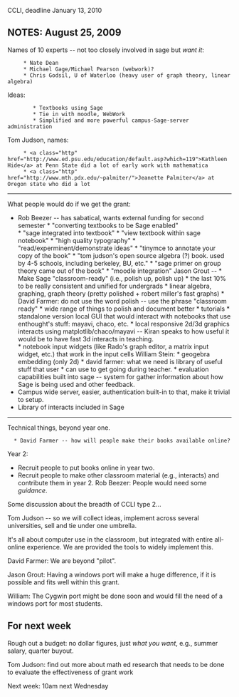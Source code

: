 
CCLI, deadline January 13, 2010 


## NOTES: August 25, 2009

Names of 10 experts -- not too closely involved in sage but *want it*: 

         * Nate Dean 
         * Michael Gage/Michael Pearson (webwork)? 
         * Chris Godsil, U of Waterloo (heavy user of graph theory, linear algebra) 
Ideas:  

            * Textbooks using Sage 
            * Tie in with moodle, WebWork 
            * Simplified and more powerful campus-Sage-server administration 
Tom Judson, names: 

         * <a class="http" href="http://www.ed.psu.edu/education/default.asp?which=119">Kathleen Hide</a> at Penn State did a lot of early work with mathematica 
         * <a class="http" href="http://www.mth.pdx.edu/~palmiter/">Jeanette Palmiter</a> at Oregon state who did a lot 


---

 

What people would do if we get the grant: 

* Rob Beezer -- has sabatical, wants external funding for second semester 
         * "converting textbooks to be Sage enabled"  
         * "sage integrated into textbook" 
         * "view textbook within sage notebook" 
         * "high quality typography" 
         * "read/experminent/demonstrate ideas" 
         * "tinymce to annotate your copy of the book" 
         * "tom judson's open source algebra (?) book.  used by 4-5 schools, including berkeley, BU, etc." 
         * "sage primer on group theory came out of the book" 
         * "moodle integration" Jason Grout -- 
         * Make Sage "classroom-ready" (i.e., polish up, polish up) 
               * the last 10% to be really consistent and unified for undergrads 
               * linear algebra, graphing, graph theory (pretty polished + robert miller's fast graphs) 
               * David Farmer: do not use the word polish -- use the phrase "classroom ready" 
               * wide range of things to polish and document better 
               * tutorials 
         * standalone version local GUI that would interact with notebooks that use enthought's stuff: mayavi, chaco, etc. 
               * local responsive 2d/3d graphics interacts using matplotlib/chaco/mayavi -- Kiran speaks to how useful it would be to have fast 3d interacts in teaching.  
         * notebook input widgets (like Rado's graph editor, a matrix input widget, etc.) that work in the input cells William Stein: 
         * geogebra embedding (only 2d) 
         * david farmer: what we need is library of useful stuff that user 
               * can use to get going during teacher. 
         * evaluation capabilities built into sage -- system for gather information about how Sage is being used and other feedback. 
* Campus wide server, easier, authentication built-in to that, make it trivial to setup. 
* Library of interacts included in Sage 


---

 

Technical things, beyond year one. 

      * David Farmer -- how will people make their books available online? 
Year 2: 

   * Recruit people to put books online in year two. 
   * Recruit people to make other classroom material (e.g., interacts) and contribute them in year 2. 
Rob Beezer: People would need some *guidance*. 

Some discussion about the breadth of CCLI type 2... 

Tom Judson -- so we will collect ideas, implement across several universities, sell and tie under one umbrella. 

It's all about computer use in the classroom, but integrated with entire all-online experience.  We are provided the tools to widely implement this. 

David Farmer: We are beyond "pilot".  

Jason Grout: Having a windows port will make a huge difference, if it is possible and fits well within this grant.   

William: The Cygwin port might be done soon and would fill the need of a windows port for most students. 


## For next week

Rough out a budget: no dollar figures, just *what you want*, e.g., summer salary, quarter buyout. 

Tom Judson: find out more about math ed research that needs to be done to evaluate the effectiveness of grant work 

Next week: 10am next Wednesday 
